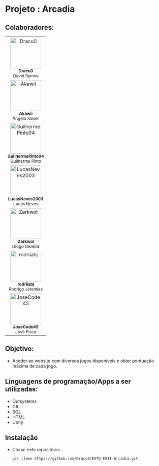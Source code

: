 # Projeto : Arcadia

## Colaboradores:

<table border="0" cellpadding="0" cellspacing="0" width="100%" style="table-layout:fixed;">
    <tr>
        <td style="display:block;" align="center" valign="top" id="wrappercell">
            <a href="https://github.com/Dracu0">
                <img src="https://github.com/Dracu0.png" style="width:100px; height:100px;" alt="Dracu0">
                <br />
            </a>
            <sub><b>Dracu0</b></sub>
            <br />
            <sub>David Ramos</sub>
        </td>
        <td style="display:block;" align="center" valign="top" id="wrappercell">
            <a href="https://github.com/Akawii">
                <img src="https://github.com/Akawii.png" style="width:100px; height:100px;" alt="Akawii">
                <br />
            </a>
            <sub><b>Akawii</b></sub>
            <br />
            <sub>Ângela Xavier</sub>
        </td>
        <td style="display:block;" align="center" valign="top" id="wrappercell">
            <a href="https://github.com/GuilhermePinto04">
                <img src="https://github.com/GuilhermePinto04.png" style="width:100px; height:100px;" alt="GuilhermePinto04">
                <br />
            </a>
            <sub><b>GuilhermePinto04</b></sub>
            <br />
            <sub>Guilherme Pinto</sub>
        </td>
        <td style="display:block;" align="center" valign="top" id="wrappercell">
            <a href="https://github.com/LucasNeves2003">
                <img src="https://github.com/LucasNeves2003.png" style="width:100px; height:100px;" alt="LucasNeves2003">
                <br />
            </a>
            <sub><b>LucasNeves2003</b></sub>
            <br />
            <sub>Lucas Neves</sub>
        </td>
        <td style="display:block;" align="center" valign="top" id="wrappercell">
            <a href="https://github.com/Zarkwol">
                <img src="https://github.com/Zarkwol.png" style="width:100px; height:100px;" alt="Zarkwol">
                <br />
            </a>
            <sub><b>Zarkwol</b></sub>
            <br />
            <sub>Diogo Oliveira</sub>
        </td>
        <td style="display:block;" align="center" valign="top" id="wrappercell">
            <a href="https://github.com/rodriiabj">
                <img src="https://github.com/rodriiabj.png" style="width:100px; height:100px;" alt="rodriiabj">
                <br />
            </a>
            <sub><b>rodriiabj</b></sub>
            <br />
            <sub>Rodrigo Jeremias</sub>
        </td>
       <td style="display:block;" align="center" valign="top" id="wrappercell">
            <a href="https://github.com/JoseCode45">
                <img src="https://github.com/JoseCode45.png" style="width:100px; height:100px;" alt="JoseCode45">
                <br />
            </a>
            <sub><b>JoseCode45</b></sub>
            <br />
            <sub>José Pisco</sub>
        </td>
    </tr>
</table>


## Objetivo: 
 - Aceder ao website com diversos jogos disponiveis e obter pontuação máxima de cada jogo. 

## Linguagens de programação/Apps a ser utilizadas:
 - Outsystems
 - C#
 - SQL
 - HTML
 - Unity

## Instalação
 - Clonar este repositório:
   ```bash
   git clone https://github.com/Dracu0/ESTG-ESII-Arcadia.git


